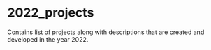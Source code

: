# 2022_projects
Contains list of projects along with descriptions that are created and developed in the year 2022.
